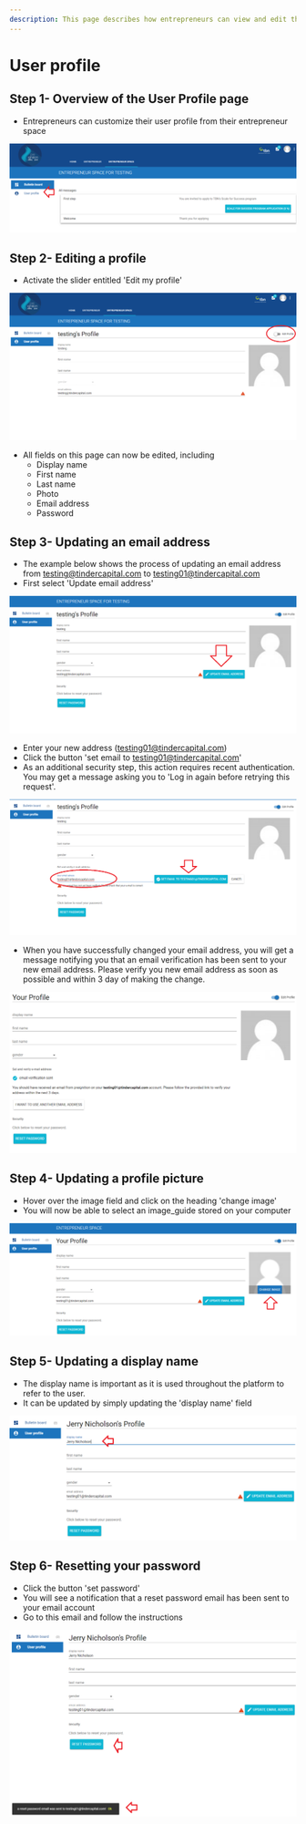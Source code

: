 ```yaml
---
description: This page describes how entrepreneurs can view and edit their user profile.
---
```


# User profile

## Step 1- Overview of the User Profile page <a id="step-1-overview-of-the-my-profile-page"></a>

* Entrepreneurs can customize their user profile from their entrepreneur space

![](../.gitbook/assets/image%20%2853%29.png)

## Step 2- Editing a profile <a id="step-2-editing-a-profile"></a>

* Activate the slider entitled 'Edit my profile'

![](../.gitbook/assets/image%20%2822%29.png)

* All fields on this page can now be edited, including
  * Display name
  * First name
  * Last name
  * Photo
  * Email address
  * Password

## Step 3- Updating an email address <a id="step-3-updating-an-email-address"></a>

* The example below shows the process of updating an email address from testing@tindercapital.com to testing01@tindercapital.com
* First select 'Update email address'

![](../.gitbook/assets/image%20%28117%29.png)

* Enter your new address \(testing01@tindercapital.com\) 
* Click the button 'set email to testing01@tindercapital.com'
* As an additional security step, this action requires recent authentication.  You may get a message asking you to 'Log in again before retrying this request'.

![](../.gitbook/assets/image%20%28145%29.png)

* When you have successfully changed your email address, you will get a message notifying you that an email verification has been sent to your new email address.  Please verify you new email address as soon as possible and within 3 day of making the change.

![](../.gitbook/assets/image%20%2836%29.png)

## Step 4- Updating a profile picture <a id="step-4-updating-a-profile-picture"></a>

* Hover over the image field and click on the heading 'change image'
* You will now be able to select an image\_guide stored on your computer

![](../.gitbook/assets/image%20%28125%29.png)

## Step 5- Updating a display name <a id="step-5-updating-a-display-name"></a>

* The display name is important as it is used throughout the platform to refer to the user.
* It can be updated by simply updating the 'display name' field

![](../.gitbook/assets/image%20%28114%29.png)

## Step 6- Resetting your password

* Click the button 'set password'
* You will see a notification that a reset password email has been sent to your email account
* Go to this email and follow the instructions

![](../.gitbook/assets/image%20%2816%29.png)

